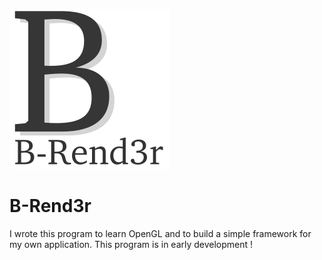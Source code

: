 ![alt text](https://raw.githubusercontent.com/berdal84/B-Rend3r/master/img/logo_256.png)
# B-Rend3r

I wrote this program to learn OpenGL and to build a simple framework for my own application. This program is in early development !
